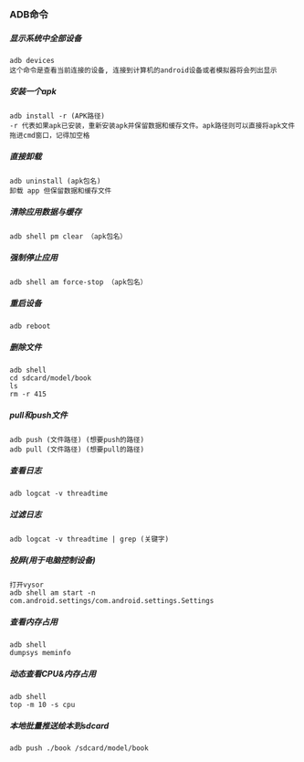 ### ADB命令
##### 显示系统中全部设备

```
adb devices
这个命令是查看当前连接的设备, 连接到计算机的android设备或者模拟器将会列出显示
```
##### 安装一个apk 

```
adb install -r (APK路径) 
-r 代表如果apk已安装，重新安装apk并保留数据和缓存文件。apk路径则可以直接将apk文件拖进cmd窗口，记得加空格
```
##### 直接卸载

```
adb uninstall (apk包名)
卸载 app 但保留数据和缓存文件
```
##### 清除应用数据与缓存

```
adb shell pm clear （apk包名）
```
##### 强制停止应用 

```
adb shell am force-stop （apk包名）
```
##### 重启设备

```
adb reboot
```

##### 删除文件

```
adb shell 
cd sdcard/model/book
ls 
rm -r 415
```
##### pull和push文件 

```
adb push (文件路径) (想要push的路径) 
adb pull (文件路径) (想要pull的路径) 
```
##### 查看日志

```
adb logcat -v threadtime
```
##### 过滤日志

```
adb logcat -v threadtime | grep (关键字)
```

##### 投屏(用于电脑控制设备)

```
打开vysor
adb shell am start -n com.android.settings/com.android.settings.Settings
```
##### 查看内存占用

```
adb shell
dumpsys meminfo
```
##### 动态查看CPU&内存占用

```
adb shell
top -m 10 -s cpu
```

##### 本地批量推送绘本到sdcard

```
adb push ./book /sdcard/model/book
```
